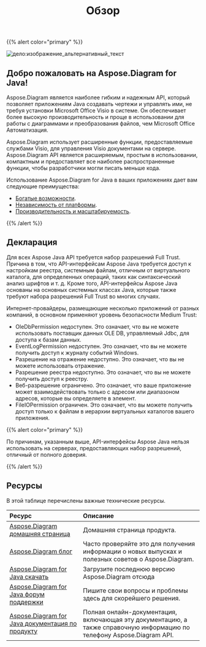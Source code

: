 ﻿---
title: Обзор
linktitle: Обзор
type: docs
weight: 10
url: /ru/java/overview/
lastmod: 2022-01-2
description: Обзор основных функций и поддерживаемых форматов библиотеки Visio Diagram Java API, руководство по установке и лицензированию библиотеки Java.
sitemap:
changefreq: weekl
priority: 0.7
---
{{% alert color="primary" %}} 

![дело:изображение_альтернативный_текст](product-overview_1.png)
## **Добро пожаловать на Aspose.Diagram for Java!**
Aspose.Diagram является наиболее гибким и надежным API, который позволяет приложениям Java создавать чертежи и управлять ими, не требуя установки Microsoft Office Visio в системе. Он обеспечивает более высокую производительность и проще в использовании для работы с диаграммами и преобразования файлов, чем Microsoft Office Автоматизация.

Aspose.Diagram использует расширенные функции, предоставляемые службами Visio, для управления Visio документами на сервере. Aspose.Diagram API является расширяемым, простым в использовании, компактным и предоставляет все наиболее распространенные функции, чтобы разработчики могли писать меньше кода.

Использование Aspose.Diagram for Java в ваших приложениях дает вам следующие преимущества:

- [Богатые возможности](/diagram/ru/java/product-overview/).
- [Независимость от платформы](/diagram/ru/java/product-overview/).
- [Производительность и масштабируемость](/diagram/ru/java/product-overview/).

{{% /alert %}} 
## **Декларация**
Для всех Aspose Java API требуется набор разрешений Full Trust. Причина в том, что API-интерфейсам Aspose Java требуется доступ к настройкам реестра, системным файлам, отличным от виртуального каталога, для определенных операций, таких как синтаксический анализ шрифтов и т. д. Кроме того, API-интерфейсы Aspose Java основаны на основных системных классах Java, которые также требуют набора разрешений Full Trust во многих случаях.

Интернет-провайдеры, размещающие несколько приложений от разных компаний, в основном применяют уровень безопасности Medium Trust:

- OleDbPermission недоступен. Это означает, что вы не можете использовать поставщик данных OLE DB, управляемый Jdbc, для доступа к базам данных.
- EventLogPermission недоступен. Это означает, что вы не можете получить доступ к журналу событий Windows.
- Разрешение на отражение недоступно. Это означает, что вы не можете использовать отражение.
- Разрешение реестра недоступно. Это означает, что вы не можете получить доступ к реестру.
- Веб-разрешение ограничено. Это означает, что ваше приложение может взаимодействовать только с адресом или диапазоном адресов, которые вы определяете в<trust> элемент.
- FileIOPermission ограничен. Это означает, что вы можете получить доступ только к файлам в иерархии виртуальных каталогов вашего приложения.

{{% alert color="primary" %}} 

По причинам, указанным выше, API-интерфейсы Aspose Java нельзя использовать на серверах, предоставляющих набор разрешений, отличный от полного доверия.

{{% /alert %}} 
## **Ресурсы**
В этой таблице перечислены важные технические ресурсы.

|**Ресурс**|**Описание**|
|:- |:- |
|[Aspose.Diagram домашняя страница](https://products.aspose.com/diagram/java/)|Домашняя страница продукта.|
|[Aspose.Diagram блог](https://blog.aspose.com/category/diagram/)|Часто проверяйте это для получения информации о новых выпусках и полезных советов о Aspose.Diagram.|
|[Aspose.Diagram for Java скачать](https://repository.aspose.com/webapp/#/artifacts/browse/tree/General/repo/com/aspose/aspose-diagram)|Загрузите последнюю версию Aspose.Diagram отсюда|
|[Aspose.Diagram for Java форум поддержки](https://forum.aspose.com/c/diagram/17)|Пишите свои вопросы и проблемы здесь для скорейшего решения.|
|[Aspose.Diagram for Java документация по продукту](/diagram/ru/java/home/)|Полная онлайн-документация, включающая эту документацию, а также справочную информацию по телефону Aspose.Diagram API.|
